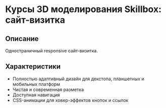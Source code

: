 # Курсы 3D моделирования Skillbox: сайт-визитка

## Описание
Одностраничный responsive сайт-визитка.

## Характеристики
- Полностью адаптивный дизайн для декстопа, планшетных и мобильных платформ
- Чистая и современная разметка
- Доступная навигация
- CSS-анимации для ховер-эффектов кнопок и ссылок
